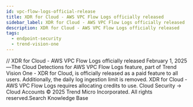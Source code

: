 ```yaml
---
id: vpc-flow-logs-official-release
title: XDR for Cloud - AWS VPC Flow Logs officially released
sidebar_label: XDR for Cloud - AWS VPC Flow Logs officially released
description: XDR for Cloud - AWS VPC Flow Logs officially released
tags:
  - endpoint-security
  - trend-vision-one
---
```


/*<![CDATA[*/ $('#title').html($('meta[name=map-description]').attr('content')); /*]]>*/ XDR for Cloud - AWS VPC Flow Logs officially released February 1, 2025—The Cloud Detections for AWS VPC Flow Logs feature, part of Trend Vision One - XDR for Cloud, is officially released as a paid feature to all users. Additionally, the daily log ingestion limit is removed. XDR for Cloud - AWS VPC Flow Logs requires allocating credits to use. Cloud Security → Cloud Accounts © 2025 Trend Micro Incorporated. All rights reserved.Search Knowledge Base